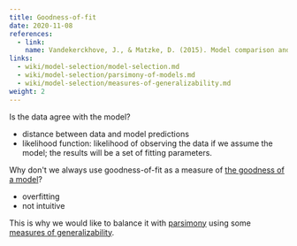```yaml
---
title: Goodness-of-fit
date: 2020-11-08
references:
  - link:
    name: Vandekerckhove, J., & Matzke, D. (2015). Model comparison and the principle of parsimony. Oxford Library of Psychology.
links:
  - wiki/model-selection/model-selection.md
  - wiki/model-selection/parsimony-of-models.md
  - wiki/model-selection/measures-of-generalizability.md
weight: 2
---
```



Is the data agree with the model?
- distance between data and model predictions
- likelihood function: likelihood of observing the data if we assume the model; the results will be a set of fitting parameters.

Why don't we always use goodness-of-fit as a measure of [the goodness of a model](/wiki/model-selection/model-selection)?
- overfitting
- not intuitive

This is why we would like to balance it with [parsimony](/wiki/model-selection/parsimony-of-models) using some [measures of generalizability](/wiki/model-selection/measures-of-generalizability).
